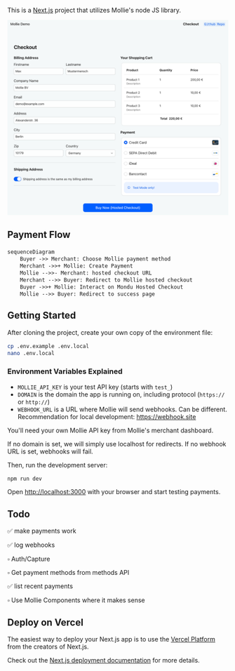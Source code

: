 This is a [Next.js](https://nextjs.org/) project that utilizes Mollie's node JS library.

![Mollie Demo App](/.github/assets/mollie-next.png 'Mollie Demo App')

## Payment Flow

```mermaid
sequenceDiagram
    Buyer ->> Merchant: Choose Mollie payment method
    Merchant ->>+ Mollie: Create Payment
    Mollie -->>- Merchant: hosted checkout URL
    Merchant -->> Buyer: Redirect to Mollie hosted checkout
    Buyer ->>+ Mollie: Interact on Mondu Hosted Checkout
    Mollie -->> Buyer: Redirect to success page

```

## Getting Started

After cloning the project, create your own copy of the environment file:

```bash
cp .env.example .env.local
nano .env.local
```

### Environment Variables Explained

-   `MOLLIE_API_KEY` is your test API key (starts with `test_`)
-   `DOMAIN` is the domain the app is running on, including protocol (`https://` or `http://`)
-   `WEBHOOK_URL` is a URL where Mollie will send webhooks. Can be different. Recommendation for local development: https://webhook.site

You'll need your own Mollie API key from Mollie's merchant dashboard.

If no domain is set, we will simply use localhost for redirects. If no webhook URL is set, webhooks will fail.

Then, run the development server:

```bash
npm run dev
```

Open [http://localhost:3000](http://localhost:3000) with your browser and start testing payments.

## Todo

✅ make payments work

✅ log webhooks

▫️ Auth/Capture

▫️ Get payment methods from methods API

✅ list recent payments

▫️ Use Mollie Components where it makes sense

## Deploy on Vercel

The easiest way to deploy your Next.js app is to use the [Vercel Platform](https://vercel.com/new?utm_medium=default-template&filter=next.js&utm_source=create-next-app&utm_campaign=create-next-app-readme) from the creators of Next.js.

Check out the [Next.js deployment documentation](https://nextjs.org/docs/deployment) for more details.
